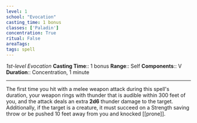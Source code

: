 ```yaml
---
level: 1
school: "Evocation"
casting_time: 1 bonus
classes: ['Paladin']
concentration: True
ritual: False
areaTags: 
tags: spell
---
```


_1st-level Evocation_
**Casting Time**:: 1 bonus
**Range**:: Self
**Components**:: V
**Duration**:: Concentration, 1 minute

---

The first time you hit with a melee weapon attack during this spell's duration, your weapon rings with thunder that is audible within 300 feet of you, and the attack deals an extra **2d6** thunder damage to the target. Additionally, if the target is a creature, it must succeed on a Strength saving throw or be pushed 10 feet away from you and knocked [[prone]].



